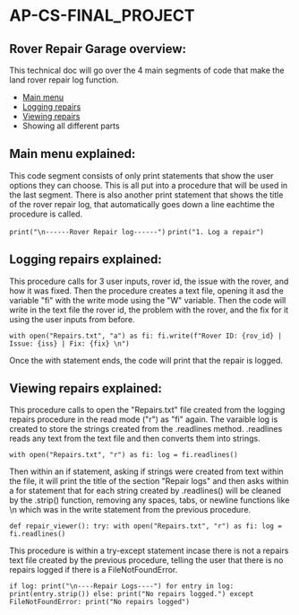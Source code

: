 # AP-CS-FINAL_PROJECT
## Rover Repair Garage overview:
This technical doc will go over the 4 main segments of code that make the land rover repair log function.

- [Main menu](#main-menu-explained)
- [Logging repairs](#logging-repairs-explained)
- [Viewing repairs](#viewing-repairs-explained)
- Showing all different parts


## Main menu explained:
This code segment consists of only print statements that show the user options they can choose. This is all put into a procedure that will be used in the last segment. There is also another print statement that shows the title of the rover repair log, that automatically goes down a line eachtime the procedure is called.

`print("\n------Rover Repair log------")`
`print("1. Log a repair")`


## Logging repairs explained:
This procedure calls for 3 user inputs, rover id, the issue with the rover, and how it was fixed. Then the procedure creates a text file, opening it asd the variable "fi" with the write mode using the "W" variable. Then the code will write in the text file the rover id, the problem with the rover, and the fix for it using the user inputs from before. 

 `with open("Repairs.txt", "a") as fi:
        fi.write(f"Rover ID: {rov_id} | Issue: {iss} | Fix: {fix} \n")`
  
Once the with statement ends, the code will print that the repair is logged.


## Viewing repairs explained:
This procedure calls to open the "Repairs.txt" file created from the logging repairs procedure in the read mode ("r") as "fi" again. The varaible log is created to store the strings created from the .readlines method. .readlines reads any text from the text file and then converts them into strings.

`with open("Repairs.txt", "r") as fi:
            log = fi.readlines()`

Then within an if statement, asking if strings were created from text within the file, it will print the title of the section "Repair logs" and then asks within a for statement that for each string created by .readlines() will be cleaned by the .strip() function, removing any spaces, tabs, or newline functions like \n which was in the write statement from the previous procedure. 

`def repair_viewer():
    try:
        with open("Repairs.txt", "r") as fi:
            log = fi.readlines()`

This procedure is within a try-except statement incase there is not a repairs text file created by the previous procedure, telling the user that there is no repairs logged if there is a FileNotFoundError.

`if log:
        print("\n----Repair Logs----")
        for entry in log:
                    print(entry.strip())
            else:
                 print("No repairs logged.")
    except FileNotFoundError:
        print("No repairs logged")
`
